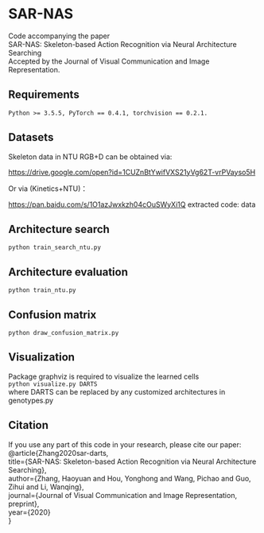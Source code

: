 # SAR-NAS
Code accompanying the paper  
SAR-NAS: Skeleton-based Action Recognition via Neural Architecture Searching  
Accepted by the Journal of Visual Communication and Image Representation.  

## Requirements
```Python >= 3.5.5, PyTorch == 0.4.1, torchvision == 0.2.1.```  

## Datasets 
Skeleton data in NTU RGB+D can be obtained via:

https://drive.google.com/open?id=1CUZnBtYwifVXS21yVg62T-vrPVayso5H

Or via (Kinetics+NTU)：

https://pan.baidu.com/s/1O1azJwxkzh04cOuSWyXi1Q
extracted code: data


## Architecture search
```python train_search_ntu.py```    

## Architecture evaluation
```python train_ntu.py```  

## Confusion matrix 
```python draw_confusion_matrix.py```  

## Visualization
Package graphviz is required to visualize the learned cells  
```python visualize.py DARTS```    
where DARTS can be replaced by any customized architectures in genotypes.py  

## Citation  
If you use any part of this code in your research, please cite our paper:  
@article{Zhang2020sar-darts,  
  title={SAR-NAS: Skeleton-based Action Recognition via Neural Architecture Searching},  
  author={Zhang, Haoyuan and Hou, Yonghong and Wang, Pichao and Guo, Zihui and Li, Wanqing},  
  journal={Journal of Visual Communication and Image Representation, preprint},  
  year={2020}  
}  
